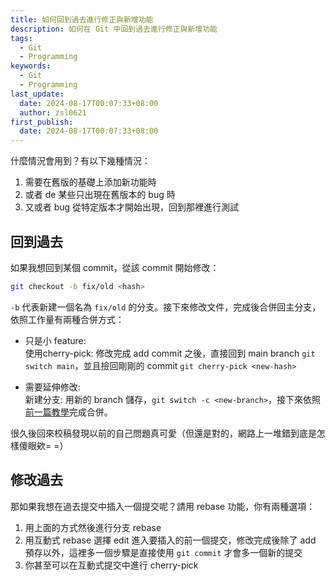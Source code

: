 ```yaml
---
title: 如何回到過去進行修正與新增功能
description: 如何在 Git 中回到過去進行修正與新增功能
tags:
  - Git
  - Programming
keywords:
  - Git
  - Programming
last_update:
  date: 2024-08-17T00:07:33+08:00
  author: zsl0621
first_publish:
  date: 2024-08-17T00:07:33+08:00
---
```


什麼情況會用到？有以下幾種情況：

1. 需要在舊版的基礎上添加新功能時
2. 或者 de 某些只出現在舊版本的 bug 時
3. 又或者 bug 從特定版本才開始出現，回到那裡進行測試

## 回到過去

如果我想回到某個 commit，從該 commit 開始修改：

```sh
git checkout -b fix/old <hash>
```

`-b` 代表新建一個名為 `fix/old` 的分支。接下來修改文件，完成後合併回主分支，依照工作量有兩種合併方式：

- 只是小 feature:  
使用cherry-pick: 修改完成 add commit 之後，直接回到 main branch `git switch main`，並且撿回剛剛的 commit `git cherry-pick <new-hash>`

- 需要延伸修改:  
新建分支: 用新的 branch 儲存，`git switch -c <new-branch>`，接下來依照[前一篇教學](../remote/collaboration-best-practice)完成合併。

很久後回來校稿發現以前的自己問題真可愛（但還是對的，網路上一堆錯到底是怎樣傻眼欸= =）

## 修改過去

那如果我想在過去提交中插入一個提交呢？請用 rebase 功能，你有兩種選項：

1. 用上面的方式然後進行分支 rebase
2. 用互動式 rebase 選擇 edit 進入要插入的前一個提交，修改完成後除了 add 預存以外，這裡多一個步驟是直接使用 `git commit` 才會多一個新的提交
3. 你甚至可以在互動式提交中進行 cherry-pick
